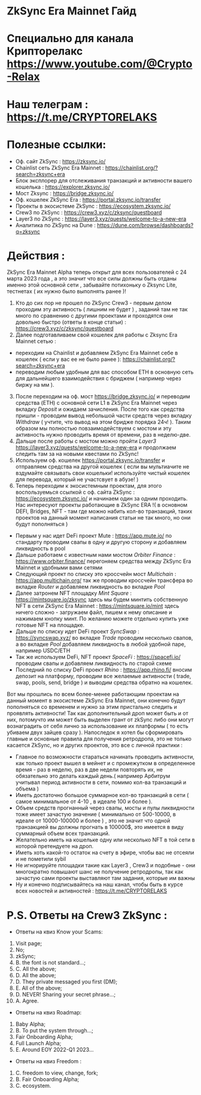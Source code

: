 # ZkSync Era Mainnet Гайд
# Специально для канала Крипторелакс https://www.youtube.com/@Crypto-Relax 
# Наш телеграм : https://t.me/CRYPTORELAKS

# Полезные ссылки:
* Оф. сайт ZkSync : https://zksync.io/
* Chainlist сеть ZkSync Era Mainnet : https://chainlist.org/?search=zksync+era
* Блок эксплорер для отслеживания транзакций и активности вашего кошелька : https://explorer.zksync.io/
* Мост Zksync : https://bridge.zksync.io/
* Оф. кошелек  ZkSync Era : https://portal.zksync.io/transfer
* Проекты в экосистеме ZkSync : https://ecosystem.zksync.io/
* Crew3 по ZkSync : https://crew3.xyz/c/zksync/questboard
* Layer3 по ZkSync : https://layer3.xyz/quests/welcome-to-a-new-era
* Аналитика по ZkSync на Dune : https://dune.com/browse/dashboards?q=zksync

# Действия :
ZkSync Era Mainnet Alpha теперь открыт для всех пользователей с 24 марта 2023 года , а это значит что все силы должны быть отданы именно этой основной сети , забывайте потихоньку о Zksync Lite, тестнетах ( их нужно было выполнять ранее )!

1) Кто до сих пор не прошел по ZkSync Crew3 - первым делом проходим эту активность ( лишним не будет ) , заданий там не так много по сравнению с другими проектами и проходятся они довольно быстро (ответы в конце статьи)  : https://crew3.xyz/c/zksync/questboard
2) Далее подготавливаем свой кошелек для работы с Zksync Era Mainnet сетью :
* переходим на Chainlist и добавляем ZkSync Era Mainnet себе в кошелек ( если у вас ее не было ранее ): https://chainlist.org/?search=zksync+era
* переводим любым удобным для вас способом ETH в основную сеть для дальнейшего взаимодействия с бриджем ( например через биржу на мм ).
3) После переходим на оф. мост https://bridge.zksync.io/  и переводим средства (ETH) с основной сети L1 в ZkSync Era Mainnet через вкладку *Deposit* и ожидаем зачисления. После того как средства пришли - проводим вывод небольшой части средств через вкладку *Withdraw* ( учтите, что вывод на этом бридже порядка 24ч! ). Таким образом мы полностью повзаимодействуем с мостом и эту активность нужно проводить время от времени, раз в неделю-две.
4) Дальше после работы с мостом можно пройти *Layer3* https://layer3.xyz/quests/welcome-to-a-new-era и продолжаем следить там за на новыми квестами по ZkSync!
5) Используем оф. кошелек https://portal.zksync.io/transfer и отправляем средства на другой кошелек ( если вы мультиачите не вздумайте связывать свои кошельки! используйте чистый кошелек для перевода, который не участсвует в абузе! )
6) Теперь переходим к экосистемным проектам, для этого воспользуемься ссылкой с оф. сайта ZkSync : https://ecosystem.zksync.io/  и начинаем один за одним проходить. Нас интересуют проекты работающие в ZkSync ERA !( в основном DEFI, Bridges, NFT - там где можно набить кол-во транзакций, таких проектов на данный  момент написания статьи не так много, но они будут пополняться )
* Первым у нас идет DeFi проект Mute : https://app.mute.io/ по стандарту проводим свапы в одну и другую сторону и добавляем ликвидность в pool
* Дальше работаем с известным нами мостом *Orbiter Finance* : https://www.orbiter.finance/ перегоняем средства между ZkSync Era Mainnet и удобными вами сетями
* Следующий проект по списку это кроссчейн мост *Multichain* : https://app.multichain.org/ так же проводим кроссчейн трансфера во вкладке *Router* и добавляем ликвидность во вкладке *Pool*
* Далее затронем NFT площадку *Mint Square* : https://mintsquare.io/zksync здесь мы будем минтить собственную NFT в сети ZkSync Era Mainnet : https://mintsquare.io/mint здесь ничего сложно - загружаем файл, пишем к нему описание и нажимаем кнопку минт. По желанию можете отдельно купить уже готовые NFT на площадке.
* Дальше по списку идет DeFi проект *SyncSwap* : https://syncswap.xyz/ во вкладке *Trade* проводим несколько свапов, а во вкладке *Pool* добавляем ликвидность в любой удобной паре, например USDC/ETH
* Так же используем DeFi, NFT проект *SpaceFi* : https://spacefi.io/ проводим свапы и добавляем ликвидность по старой схеме
* Последний по списку DeFi проект *Rhino* : https://app.rhino.fi/ вносим депозит на платформу, проводим все желаемые активности ( trade, swap, pools, send, bridge ) и выводим средства обратно на кошелек.

Вот мы прошлись по всем более-менее работающим проектам на данный момент в экосистеме ZkSync Era Mainnet, они конечно будут пополняться со временем и нужно за этим пристально следить и проявлять активности! Так как дополнительный дроп может быть и от них, потомучто им может быть выделен грант от zkSync либо они могут вознаградить от себя лично за использование их платформы ( то есть убиваем двух зайцев сразу ).
Напоследок я хотел бы сформировать главные и основные правила для получения ретродропа, это не только касается ZkSync, но и других проектов, это все с личной практики :
* Главное по возможности стараться начинать проводить активности, как только проект вышел в мейнет и с промежутком в определенное время - раз в неделю, раз в две недели повторять их, не обязательно это делать каждый день.( например Арбитрум учитывал период активности в сети, помимо кол-ва транзакций и объема )
* Иметь достаточно большое суммарное кол-во транзакций в сети ( самое минимальное от 4-10 , в идеале 100 и более ). 
* Объем средств прогнанный через свапы, мосты и пулы ликвидности тоже имеет зачастую значение ( минимально от 500-10000, в идеале от 10000-100000 и более )
, это не значит что одной транзакцией вы должны прогнать в 100000$, это имеется в виду суммарный объем всех транзакций.
* Желательно иметь на кошельке одну или несколько NFT в той сети в которой претендуете на дроп.
* Иметь хоть какой-то остаток на счету в эфире, чтобы вас не отсеяли и не пометили sybil
* Не игнорируйте площадки такие как Layer3 , Crew3 и подобные - они многократно повышают шанс не получение ретродропы, так как зачастую сами проекты выставляют там задания, которые им важны
* Ну и конечно подписывайтесь на наш канал, чтобы быть в курсе всех новостей и активностей : https://t.me/CRYPTORELAKS

# P.S. Ответы на Crew3 ZkSync :
* Ответы на квиз Know your Scams:
1) Visit page;
2) No;
3) zkSync;
4) B. the font is not standard...;
5) C. All the above;
6) D. All the above;
7) D. They private messaged you first (DM);
8) E. All of the above;
9) D. NEVER! Sharing your secret phrase...;
10) A. Agree.
* Ответы на квиз Roadmap:
1) Baby Alpha;
2) B. To put the system through...;
3) Fair Onboarding Alpha;
4) Full Launch Alpha;
5) E. Around EOY 2022-Q1 2023...
* Ответы на квиз Freedom :
1) C. freedom to view, change, fork;
2) B. Fair Onboarding Alpha;
3) C. ecosystem.


